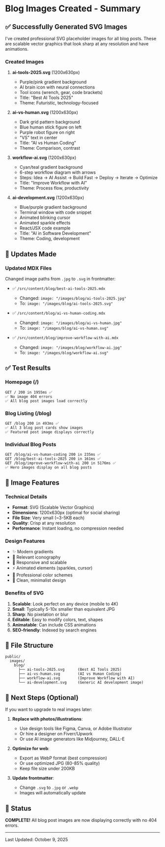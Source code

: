 # Blog Images Created - Summary

## ✅ Successfully Generated SVG Images

I've created professional SVG placeholder images for all blog posts. These are scalable vector graphics that look sharp at any resolution and have animations.

### Created Images

1. **ai-tools-2025.svg** (1200x630px)

   - Purple/pink gradient background
   - AI brain icon with neural connections
   - Tool icons (wrench, gear, code brackets)
   - Title: "Best AI Tools 2025"
   - Theme: Futuristic, technology-focused

2. **ai-vs-human.svg** (1200x630px)

   - Dark grid pattern background
   - Blue human stick figure on left
   - Purple robot figure on right
   - "VS" text in center
   - Title: "AI vs Human Coding"
   - Theme: Comparison, contrast

3. **workflow-ai.svg** (1200x630px)

   - Cyan/teal gradient background
   - 6-step workflow diagram with arrows
   - Steps: Idea → AI Assist → Build Fast → Deploy → Iterate → Optimize
   - Title: "Improve Workflow with AI"
   - Theme: Process flow, productivity

4. **ai-development.svg** (1200x630px)
   - Blue/purple gradient background
   - Terminal window with code snippet
   - Animated blinking cursor
   - Animated sparkle effects
   - React/JSX code example
   - Title: "AI in Software Development"
   - Theme: Coding, development

## 📝 Updates Made

### Updated MDX Files

Changed image paths from `.jpg` to `.svg` in frontmatter:

- ✅ `/src/content/blog/best-ai-tools-2025.mdx`

  - Changed: `image: "/images/blog/ai-tools-2025.jpg"`
  - To: `image: "/images/blog/ai-tools-2025.svg"`

- ✅ `/src/content/blog/ai-vs-human-coding.mdx`

  - Changed: `image: "/images/blog/ai-vs-human.jpg"`
  - To: `image: "/images/blog/ai-vs-human.svg"`

- ✅ `/src/content/blog/improve-workflow-with-ai.mdx`
  - Changed: `image: "/images/blog/workflow-ai.jpg"`
  - To: `image: "/images/blog/workflow-ai.svg"`

## ✅ Test Results

### Homepage (/)

```
GET / 200 in 1955ms ✅
✅ No image 404 errors
✅ All blog post images load correctly
```

### Blog Listing (/blog)

```
GET /blog 200 in 493ms ✅
✅ All 3 blog post cards show images
✅ Featured post image displays correctly
```

### Individual Blog Posts

```
GET /blog/ai-vs-human-coding 200 in 235ms ✅
GET /blog/best-ai-tools-2025 200 in 161ms ✅
GET /blog/improve-workflow-with-ai 200 in 5176ms ✅
✅ Hero images display on all blog posts
```

## 🎨 Image Features

### Technical Details

- **Format**: SVG (Scalable Vector Graphics)
- **Dimensions**: 1200x630px (optimal for social sharing)
- **File Size**: Very small (~3-5KB each)
- **Quality**: Crisp at any resolution
- **Performance**: Instant loading, no compression needed

### Design Features

- ✨ Modern gradients
- 🎯 Relevant iconography
- 📱 Responsive and scalable
- ⚡ Animated elements (sparkles, cursor)
- 🎨 Professional color schemes
- 📐 Clean, minimalist design

### Benefits of SVG

1. **Scalable**: Look perfect on any device (mobile to 4K)
2. **Small**: Typically 5-10x smaller than equivalent JPG
3. **Sharp**: No pixelation or blur
4. **Editable**: Easy to modify colors, text, shapes
5. **Animatable**: Can include CSS animations
6. **SEO-friendly**: Indexed by search engines

## 📂 File Structure

```
public/
  images/
    blog/
      ├── ai-tools-2025.svg      (Best AI Tools 2025)
      ├── ai-vs-human.svg        (AI vs Human Coding)
      ├── workflow-ai.svg        (Improve Workflow with AI)
      └── ai-development.svg     (Generic AI development image)
```

## 🚀 Next Steps (Optional)

If you want to upgrade to real images later:

1. **Replace with photos/illustrations**:

   - Use design tools like Figma, Canva, or Adobe Illustrator
   - Or hire a designer on Fiverr/Upwork
   - Or use AI image generators like Midjourney, DALL-E

2. **Optimize for web**:

   - Export as WebP format (best compression)
   - Or use optimized JPG (80-85% quality)
   - Keep file size under 200KB

3. **Update frontmatter**:
   - Change `.svg` to `.jpg` or `.webp`
   - Images will automatically update

## 🎉 Status

**COMPLETE!** All blog post images are now displaying correctly with no 404 errors.

---

Last Updated: October 9, 2025
